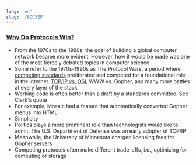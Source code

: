 ```yaml
---
lang: 'en'
slug: '/6CC3EF'
---
```


### [Why Do Protocols Win?](https://matt-rickard.com/why-do-protocols-win)

- From the 1970s to the 1990s, the goal of building a global computer network became more evident. However, how it would be made was one of the most fiercely debated topics in computer science
- Some refer to the 1970s-1990s as The Protocol Wars, a period where [competing standards](https://xkcd.com/927/) proliferated and competed for a foundational role in the internet. [TCP/IP vs. OSI](https://matt-rickard.com/layer-above-layer-below/), WWW vs. Gopher, and many more battles at every layer of the stack
- Working code is often better than a draft by a standards committee. See Clark's quote
- For example, Mosaic had a feature that automatically converted Gopher menus into HTML
- Simplicity
- Politics plays a more prominent role than technologists would like to admit. The U.S. Department of Defense was an early adopter of TCP/IP
- Meanwhile, the University of Minnesota charged licensing fees for Gopher servers
- Competing protocols often make different trade-offs, i.e., optimizing for computing or storage
